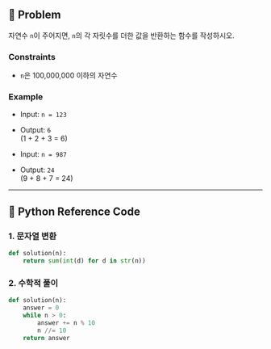 ## 🧠 Problem
자연수 `n`이 주어지면, `n`의 각 자릿수를 더한 값을 반환하는 함수를 작성하시오.

### Constraints
- `n`은 100,000,000 이하의 자연수

### Example
- Input: `n = 123`
- Output: `6`  
  (1 + 2 + 3 = 6)

- Input: `n = 987`
- Output: `24`  
  (9 + 8 + 7 = 24)

---

## 🐍 Python Reference Code

### 1. 문자열 변환

```python
def solution(n):
    return sum(int(d) for d in str(n))
```

### 2. 수학적 풀이

```python
def solution(n):
    answer = 0
    while n > 0:
        answer += n % 10
        n //= 10
    return answer
```




